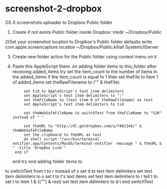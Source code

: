 # screenshot-2-dropbox
OS X screenshots uploader to Dropbox Public folder

1) Create if not exists Public folder inside Dropbox:
mkdir ~/Dropbox/Public

2)Set your screenshot location to Dropbox's Public folder
defaults write com.apple.screencapture location ~/Dropbox/Public;killall SystemUIServer

3) Create new folder action for the Public folder using context menu on it

4) Paste this AppleScript there.
on adding folder items to this_folder after receiving added_items
	try
		set the item_count to the number of items in the added_items
		if the item_count is equal to 1 then
			set theFile to item 1 of added_items
			set theRawFilename to ("" & theFile)
			
			set tid to AppleScript's text item delimiters
			set AppleScript's text item delimiters to ":"
			set theFileName to (text item 6 of theRawFilename) as text
			set AppleScript's text item delimiters to tid
			
			set theWebSafeFileName to switchText from theFileName to "%20" instead of " "
			
			set theURL to "http://dl.getdropbox.com/u/7401144/" & theWebSafeFileName
			set the clipboard to theURL as text
			do shell script "/usr/bin/terminal-notifier.app/Contents/MacOS/terminal-notifier -message " & theURL & " -title 'DropBox Link'"
		end if
	end try
end adding folder items to

to switchText from t to r instead of s
	set d to text item delimiters
	set text item delimiters to s
	set t to t's text items
	set text item delimiters to r
	tell t to set t to item 1 & ({""} & rest)
	set text item delimiters to d
	t
end switchText
